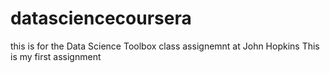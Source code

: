 # datasciencecoursera
this is for the Data Science Toolbox class assignemnt at John Hopkins
This is my first assignment
